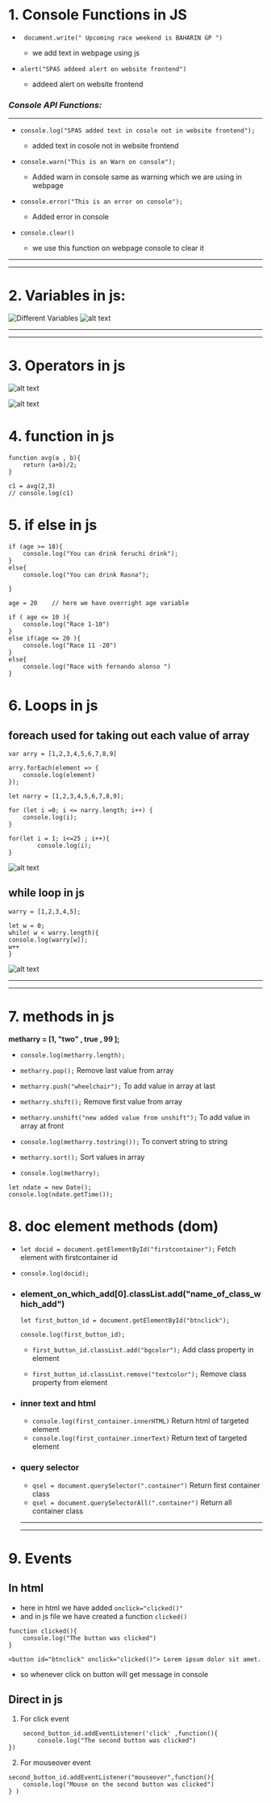 
# 1. Console Functions in JS

+ ``` document.write(" Upcoming race weekend is BAHARIN GP ")```
   + we add text in webpage using js

+ ```alert("SPAS addeed alert on website frontend")```
   + addeed alert on website frontend
### *Console API Functions:*
***
+ ```console.log("SPAS added text in cosole not in website frontend"); ```
   +   added text in cosole not in website frontend

+ ```console.warn("This is an Warn on console");```  
   + Added warn in console same as warning which we are using in webpage

+ ```console.error("This is an error on console");```
    + Added error in console
+ ```console.clear()```
    + we use this function on webpage console to clear it
***
***    
# 2. Variables in js:
![Different Variables](image-1.png)
![alt text](image-3.png)
***
***
# 3. Operators in js
![alt text](image-4.png)

![alt text](image-5.png)

# 4. function in js
```
function avg(a , b){
    return (a+b)/2;
}

c1 = avg(2,3)
// console.log(c1)
```
# 5. if else in js
```var age = 18
if (age >= 18){
    console.log("You can drink feruchi drink");
}
else{
    console.log("You can drink Rasna");

}
```
```
age = 20    // here we have overright age variable

if ( age <= 10 ){
    console.log("Race 1-10")
}
else if(age <= 20 ){
    console.log("Race 11 -20")
}
else{
    console.log("Race with fernando alonso ")
}
```
# 6. Loops in js
## foreach used for taking out each value of array 
```
var arry = [1,2,3,4,5,6,7,8,9]

arry.forEach(element => {
    console.log(element)
});
```

```
let narry = [1,2,3,4,5,6,7,8,9];

for (let i =0; i <= narry.length; i++) {
    console.log(i);
}
```
```
for(let i = 1; i<=25 ; i++){
        console.log(i);
}
```

![alt text](image-6.png)

## while loop in js
```
warry = [1,2,3,4,5];

let w = 0;
while( w < warry.length){
console.log(warry[w]);
w++
}
```
![alt text](image-7.png)
***
***
# 7. methods in js

**metharry = [1, "two" , true , 99 ];**
+ ```console.log(metharry.length);```

+ ```metharry.pop();```  Remove last value from array

+ ```metharry.push("wheelchair");``` To add value in array at last

+ ```metharry.shift();``` Remove first value from array

+ ```metharry.unshift("new added value from unshift");``` To add value in array at front

+ ```console.log(metharry.tostring());``` To convert string to string

+ ```metharry.sort();``` Sort values in array

+ ```console.log(metharry);```
```
let ndate = new Date();
console.log(ndate.getTime());
```

# 8. doc element methods (dom)
+ ```let docid = document.getElementById("firstcontainer");``` Fetch element with firstcontainer id

+ ```console.log(docid);```

+ ### element_on_which_add[0].classList.add("name_of_class_which_add")
    ```let first_button_id = document.getElementById("btnclick");```

    ```console.log(first_button_id);```

    * ```first_button_id.classList.add("bgcolor");``` Add class property in element

    * ```first_button_id.classList.remove("textcolor");``` Remove class property from element
+ ### inner text and html
    * ```console.log(first_container.innerHTML)``` Return html of targeted element
    * ```console.log(first_container.innerText)``` Return text of targeted element

+ ### query selector
    * ```qsel = document.querySelector(".container")``` Return first container class
    * ```qsel = document.querySelectorAll(".container")``` Return all container class
    ***
    ***
# 9. Events
## In html
+ here in html we have added ```onclick="clicked()"```
+ and in js file we have created a function ```clicked()```
```
function clicked(){
    console.log("The button was clicked")
}
```
```<button id="btnclick" onclick="clicked()"> Lorem ipsum dolor sit amet.```  
+ so whenever click on button will get message in console

## Direct in js
1. For click event
```
    second_button_id.addEventListener('click' ,function(){
        console.log("The second button was clicked")
})
```
2. For mouseover event
```
second_button_id.addEventListener("mouseover",function(){
    console.log("Mouse on the second button was clicked")
} )
```